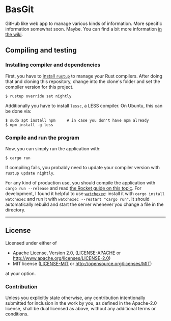 # BasGit

GitHub like web app to manage various kinds of information.
More specific information somewhat soon.
Maybe.
You can find a bit more information [in the wiki](https://github.com/LukasKalbertodt/basgit/wiki/Ideas-and-initial-notes).

## Compiling and testing

### Installing compiler and dependencies

First, you have to [install `rustup`](http://rustup.rs/) to manage your Rust compilers.
After doing that and cloning this repository, change into the clone's folder and set the compiler version for this project.

```
$ rustup override set nightly
```

Additionally you have to install `lessc`, a LESS compiler.
On Ubuntu, this can be done via:

```
$ sudo apt install npm     # in case you don't have npm already
$ npm install -g less
```

### Compile and run the program

Now, you can simply run the application with:

```
$ cargo run
```

If compiling fails, you probably need to update your compiler version with `rustup update nightly`.

For any kind of production use, you should compile the application with `cargo run --release` and read [the Rocket guide on this topic](https://rocket.rs/guide/overview/#launching).
For development, I found it helpful to use [`watchexec`](https://github.com/mattgreen/watchexec):
install it with `cargo install watchexec` and run it with `watchexec --restart "cargo run"`.
It should automatically rebuild and start the server whenever you change a file in the directory.


---

## License

Licensed under either of

 * Apache License, Version 2.0, ([LICENSE-APACHE](LICENSE-APACHE) or http://www.apache.org/licenses/LICENSE-2.0)
 * MIT license ([LICENSE-MIT](LICENSE-MIT) or http://opensource.org/licenses/MIT)

at your option.

### Contribution

Unless you explicitly state otherwise, any contribution intentionally submitted
for inclusion in the work by you, as defined in the Apache-2.0 license, shall
be dual licensed as above, without any additional terms or conditions.
